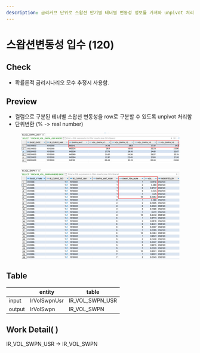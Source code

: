 ```yaml
---
description: 금리커브 단위로 스왑션 만기별 테너별 변동성 정보를 가져와 unpivot 처리.
---
```


# 스왑션변동성 입수 (120)

## Check

* 확률론적 금리시나리오 모수 추정시 사용함.&#x20;

## Preview

* 컬럼으로 구분된 테너별 스왑션 변동성을 row로 구분할 수 있도록 unpivot 처리함
* 단위변환 (% -> real number) &#x20;

<figure><img src="../../../.gitbook/assets/image (13).png" alt=""><figcaption></figcaption></figure>

<figure><img src="../../../.gitbook/assets/image (18).png" alt=""><figcaption></figcaption></figure>

## Table&#x20;

<table data-view="cards"><thead><tr><th></th><th>entity</th><th>table</th></tr></thead><tbody><tr><td>input</td><td>IrVolSwpnUsr</td><td>IR_VOL_SWPN_USR</td></tr><tr><td>output</td><td>IrVolSwpn</td><td>IR_VOL_SWPN</td></tr></tbody></table>

## Work Detail( )

IR\_VOL\_SWPN\_USR -> IR\_VOL\_SWPN

